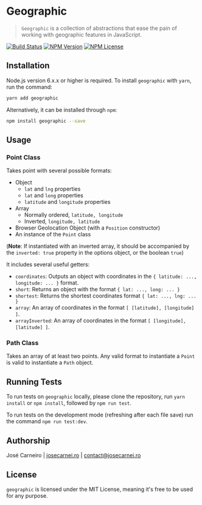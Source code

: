 # Geographic
> `Geographic` is a collection of abstractions that ease the pain of working with geographic features in JavaScript.

[![Build Status][travis-image]][travis-url]
[![NPM Version][npm-version]][npm-url]
[![NPM License][npm-license]][npm-url]
<!-- [![NPM Downloads][npm-downloads]][npm-url] -->

## Installation

Node.js version 6.x.x or higher is required. To install `geographic` with `yarn`, run the command:

``` bash
yarn add geographic
```

Alternatively, it can be installed through `npm`:

``` bash
npm install geographic --save
```

## Usage

### Point Class

Takes point with several possible formats:

* Object
  * `lat` and `lng` properties
  * `lat` and `long` properties
  * `latitude` and `longitude` properties
* Array
  * Normally ordered, `latitude, longitude`
  * Inverted, `longitude, latitude`
* Browser Geolocation Object (with a `Position` constructor)
* An instance of the `Point` class

(**Note**: If instantiated with an inverted array, it should be accompanied by the `inverted: true` property in the options object, or the boolean `true`)

It includes several useful getters:

* `coordinates`: Outputs an object with coordinates in the `{ latitude: ..., longitude: ... }` format.
* `short`: Returns an object with the format `{ lat: ..., long: ... }`
* `shortest`: Returns the shortest coordinates format `{ lat: ..., lng: ... }`
* `array`: An array of coordinates in the format `[ [latitude], [longitude] ]`.
* `arrayInverted`: An array of coordinates in the format `[ [longitude], [latitude] ]`.

### Path Class

Takes an array of at least two points. Any valid format to instantiate a `Point` is valid to instantiate a `Path` object.

<!-- ## Examples

A few motivating and useful examples of how your product can be used. Spice this up with code blocks and potentially more screenshots.

_For more examples and usage, please refer to the [Wiki][wiki]._ -->

## Running Tests

To run tests on `geographic` locally, please clone the repository, run `yarn install` or `npm install`, followed by `npm run test`.

To run tests on the development mode (refreshing after each file save) run the command `npm run test:dev`.

## Authorship

José Carneiro | [josecarnei.ro](https://josecarnei.ro) | contact@josecarnei.ro

## License

`geographic` is licensed under the MIT License, meaning it's free to be used for any purpose.

<!-- Markdown link & img dfn's -->
[npm-version]: https://img.shields.io/npm/v/@twiz/geo.svg
[npm-license]: https://img.shields.io/npm/l/@twiz/geo.svg
[npm-url]: https://npmjs.org/package/@twiz/geo
<!-- [npm-downloads]: https://img.shields.io/npm/dm/@twiz/geo.svg -->
[travis-image]: https://img.shields.io/travis/josecarneiro/geographic.svg
[travis-url]: https://travis-ci.org/josecarneiro/geographic
<!-- [wiki]: https://github.com/josecarneiro/@twiz/geo/wiki -->
